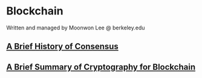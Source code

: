 # Blockchain
Written and managed by Moonwon Lee @ berkeley.edu
## [A Brief History of Consensus](https://github.com/moonwonlee/blockchain/blob/master/A-Brief-History-of-Consensus.md)
## [A Brief Summary of Cryptography for Blockchain](https://github.com/moonwonlee/blockchain/blob/master/A-Brief-Summary-of-Cryptography-for-Blockchain.md)
